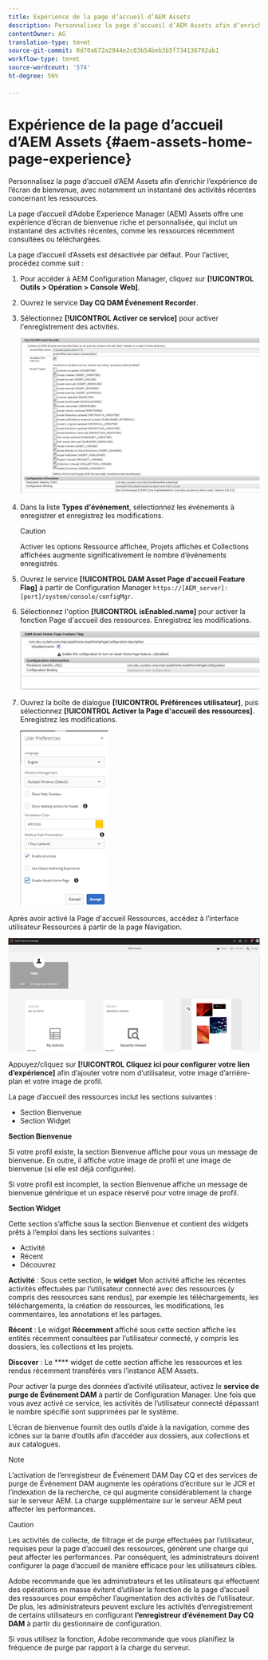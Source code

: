 ```yaml
---
title: Expérience de la page d’accueil d’AEM Assets
description: Personnalisez la page d’accueil d’AEM Assets afin d’enrichir l’expérience de l’écran de bienvenue, avec notamment un instantané des activités récentes concernant les ressources.
contentOwner: AG
translation-type: tm+mt
source-git-commit: 0d70a672a2944e2c03b54beb3b5f734136792ab1
workflow-type: tm+mt
source-wordcount: '574'
ht-degree: 56%

---
```



# Expérience de la page d’accueil d’AEM Assets  {#aem-assets-home-page-experience}

Personnalisez la page d’accueil d’AEM Assets afin d’enrichir l’expérience de l’écran de bienvenue, avec notamment un instantané des activités récentes concernant les ressources.

La page d’accueil d’Adobe Experience Manager (AEM) Assets offre une expérience d’écran de bienvenue riche et personnalisée, qui inclut un instantané des activités récentes, comme les ressources récemment consultées ou téléchargées.

La page d’accueil d’Assets est désactivée par défaut. Pour l’activer, procédez comme suit :

1. Pour accéder à AEM Configuration Manager, cliquez sur **[!UICONTROL Outils > Opération > Console Web]**.
1. Ouvrez le service **Day CQ DAM Événement Recorder**.
1. Sélectionnez **[!UICONTROL Activer ce service]** pour activer l&#39;enregistrement des activités.

   ![chlimage_1-250](assets/chlimage_1-250.png)

1. Dans la liste **Types d&#39;événement**, sélectionnez les événements à enregistrer et enregistrez les modifications.

   >[!CAUTION]
   >
   >Activer les options Ressource affichée, Projets affichés et Collections affichées augmente significativement le nombre d’événements enregistrés.

1. Ouvrez le service **[!UICONTROL DAM Asset Page d&#39;accueil Feature Flag]** à partir de Configuration Manager `https://[AEM_server]:[port]/system/console/configMgr`.
1. Sélectionnez l&#39;option **[!UICONTROL isEnabled.name]** pour activer la fonction Page d&#39;accueil des ressources. Enregistrez les modifications.

   ![chlimage_1-251](assets/chlimage_1-251.png)

1. Ouvrez la boîte de dialogue **[!UICONTROL Préférences utilisateur]**, puis sélectionnez **[!UICONTROL Activer la Page d&#39;accueil des ressources]**. Enregistrez les modifications.

   ![user_préférences](assets/user_preferences.png)

Après avoir activé la Page d&#39;accueil Ressources, accédez à l’interface utilisateur Ressources à partir de la page Navigation.

![home_page](assets/home_page.png)

Appuyez/cliquez sur **[!UICONTROL Cliquez ici pour configurer votre lien d’expérience]** afin d’ajouter votre nom d’utilisateur, votre image d’arrière-plan et votre image de profil.

La page d’accueil des ressources inclut les sections suivantes :

* Section Bienvenue
* Section Widget

**Section Bienvenue**

Si votre profil existe, la section Bienvenue affiche pour vous un message de bienvenue. En outre, il affiche votre image de profil et une image de bienvenue (si elle est déjà configurée).

Si votre profil est incomplet, la section Bienvenue affiche un message de bienvenue générique et un espace réservé pour votre image de profil.

**Section Widget**

Cette section s’affiche sous la section Bienvenue et contient des widgets prêts à l’emploi dans les sections suivantes :

* Activité
* Récent
* Découvrez

**Activité** : Sous cette section, le  **widget** Mon activité affiche les récentes activités effectuées par l’utilisateur connecté avec des ressources (y compris des ressources sans rendus), par exemple les téléchargements, les téléchargements, la création de ressources, les modifications, les commentaires, les annotations et les partages.

**Récent** : Le widget  **Récemment** affiché sous cette section affiche les entités récemment consultées par l’utilisateur connecté, y compris les dossiers, les collections et les projets.

**Discover** : Le  **** widget de cette section affiche les ressources et les rendus récemment transférés vers l’instance AEM Assets.

Pour activer la purge des données d’activité utilisateur, activez le **service de purge de Événement DAM** à partir de Configuration Manager. Une fois que vous avez activé ce service, les activités de l’utilisateur connecté dépassant le nombre spécifié sont supprimées par le système.

L’écran de bienvenue fournit des outils d’aide à la navigation, comme des icônes sur la barre d’outils afin d’accéder aux dossiers, aux collections et aux catalogues.

>[!NOTE]
>
>L’activation de l’enregistreur de Événement DAM Day CQ et des services de purge de Événement DAM augmente les opérations d’écriture sur le JCR et l’indexation de la recherche, ce qui augmente considérablement la charge sur le serveur AEM. La charge supplémentaire sur le serveur AEM peut affecter les performances.

>[!CAUTION]
>
>Les activités de collecte, de filtrage et de purge effectuées par l’utilisateur, requises pour la page d’accueil des ressources, génèrent une charge qui peut affecter les performances. Par conséquent, les administrateurs doivent configurer la page d’accueil de manière efficace pour les utilisateurs cibles.
>
>Adobe recommande que les administrateurs et les utilisateurs qui effectuent des opérations en masse évitent d’utiliser la fonction de la page d’accueil des ressources pour empêcher l’augmentation des activités de l’utilisateur.  De plus, les administrateurs peuvent exclure les activités d’enregistrement de certains utilisateurs en configurant **l’enregistreur d’événement Day CQ DAM** à partir du gestionnaire de configuration.
>
>Si vous utilisez la fonction, Adobe recommande que vous planifiez la fréquence de purge par rapport à la charge du serveur.
